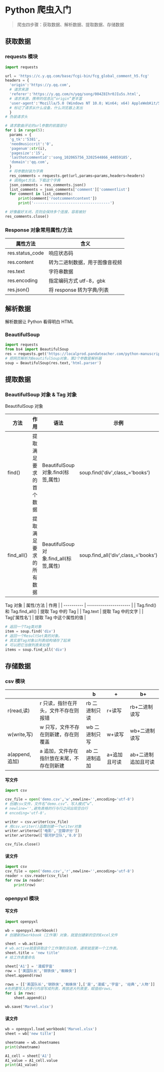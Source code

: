 # Python 爬虫入门

> 爬虫四步骤：获取数据、解析数据、提取数据、存储数据

## 获取数据

### requests 模块

```python
import requests

url = 'https://c.y.qq.com/base/fcgi-bin/fcg_global_comment_h5.fcg'
headers = {
  'origin':'https://y.qq.com',
  # 请求来源
  'referer':'https://y.qq.com/n/yqq/song/004Z8Ihr0JIu5s.html',
  # 请求来源，携带的信息比“origin”更丰富
  'user-agent':'Mozilla/5.0 (Windows NT 10.0; Win64; x64) AppleWebKit/537.36 (KHTML, like Gecko) Chrome/71.0.3578.98 Safari/537.36',
  # 标记了请求从什么设备，什么浏览器上发出
  }
# 伪装请求头

# 请求歌曲评论的url参数的前面部分
for i in range(5):
  params = {
  'g_tk':'5381',
  'needmusiccrit':'0',
  'pagenum':str(i),
  'pagesize':'15',
  'lasthotcommentid':'song_102065756_3202544866_44059185',
  'domain':'qq.com',
  }
  # 将参数封装为字典
  res_comments = requests.get(url,params=params,headers=headers)
  # 调用get方法，下载这个字典
  json_comments = res_comments.json()
  list_comments = json_comments['comment']['commentlist']
  for comment in list_comments:
      print(comment['rootcommentcontent'])
      print('-----------------------------------')

# 好像最好关闭，否则会保持多个连接，容易被封
res_comments.close()
```

### Response 对象常用属性/方法

| 属性方法        | 含义                           |
| --------------- | ------------------------------ |
| res.status_code | 响应状态码                     |
| res.content     | 转为二进制数据，用于图像音视频 |
| res.text        | 字符串数据                     |
| res.encoding    | 指定编码方式 utf-8，gbk        |
| res.json()      | 将 response 转为字典/列表      |

## 解析数据

解析数据让 Python 看得明白 HTML

### BeautifulSoup

```python
import requests
from bs4 import BeautifulSoup
res = requests.get('https://localprod.pandateacher.com/python-manuscript/crawler-html/spider-men5.0.html')
# 把网页解析为BeautifulSoup对象，第2个参数是解析器
soup = BeautifulSoup(res.text,'html.parser')
```

## 提取数据

### BeautifulSoup 对象 & Tag 对象

BeautifulSoup 对象

| 方法       | 作用                   | 语法                                   | 示例                                 |
| ---------- | ---------------------- | -------------------------------------- | ------------------------------------ |
| find()     | 提取满足要求的首个数据 | BeautifulSoup 对象.find(标签,属性)     | soup.find('div',class\_='books')     |
| find_all() | 提取满足要求的所有数据 | BeautifulSoup 对象.find_all(标签,属性) | soup.find_all('div',class\_='books') |

Tag 对象
| 属性/方法 | 作用 |
| ---------- | ---------------------- |
| Tag.find()和 Tag.find_all() | 提取 Tag 中的 Tag |
| Tag.text | 提取 Tag 中的文字 |
| Tag['属性名'] | 提取 Tag 中这个属性的值 |

```python
# 返回一个Tag类对象
item = soup.find('div')
# 返回一个ResultSet类的对象。
# 其实是Tag对象以列表结构储存了起来
# 可以把它当做列表来处理
items = soup.find_all('div')
```

## 存储数据

### csv 模块

|                |                                            | b             | +            | b+                  |
| -------------- | ------------------------------------------ | ------------- | ------------ | ------------------- |
| r(read,读)     | r 只读，指针在开头，文件不存在则报错       | rb 二进制只读 | r+读写       | rb+二进制读写       |
| w(write,写)    | w 只写，文件不存在则新建，存在则覆盖       | wb 二进制只写 | w+读写       | wb+二进制读写       |
| a(append,追加) | a 追加，文件存在指针放在末尾，不存在则新建 | ab 二进制追加 | a+追加且可读 | ab+二进制追加且可读 |

#### 写文件

```py
import csv

csv_file = open('demo.csv','w',newline='',encoding='utf-8')
# 创建csv文件，文件名“demo.csv”、写入模式“w”、
# newline='',避免表格的行与行之间出现空白行
# encoding='utf-8'。

writer = csv.writer(csv_file)
# 用csv.writer()函数创建一个writer对象
writer.writerow(['电影','豆瓣评分'])
writer.writerow(['银河护卫队','8.0'])

csv_file.close()
```

#### 读文件

```py
import csv
csv_file = open('demo.csv','r',newline='',encoding='utf-8')
reader = csv.reader(csv_file)
for row in reader:
    print(row)
```

### openpyxl 模块

#### 写文件

```py
import openpyxl

wb = openpyxl.Workbook()
# 创建新的workbook（工作簿）对象，就是创建新的空的Excel文件

sheet = wb.active
# wb.active就是获取这个工作簿的活动表，通常就是第一个工作表。
sheet.title = 'new title'
# 给工作表重命名

sheet['A1'] = '漫威宇宙'
row = ['美国队长','钢铁侠','蜘蛛侠']
sheet.append(row)

rows = [['美国队长','钢铁侠','蜘蛛侠'],['是','漫威','宇宙', '经典','人物']]
#先把要写入的多行内容写成列表，再放进大列表里，赋值给rows。
for i in rows:
    sheet.append(i)

wb.save('Marvel.xlsx')
```

#### 读文件

```py
wb = openpyxl.load_workbook('Marvel.xlsx')
sheet = wb['new title']

sheetname = wb.sheetnames
print(sheetname)

A1_cell = sheet['A1']
A1_value = A1_cell.value
print(A1_value)
```
